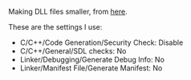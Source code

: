 Making DLL files smaller, from [here](https://yal.cc/cpp-a-very-tiny-dll/).

These are the settings I use:

 - C/C++/Code Generation/Security Check: Disable
 - C/C++/General/SDL checks: No
 - Linker/Debugging/Generate Debug Info: No
 - Linker/Manifest File/Generate Manifest: No